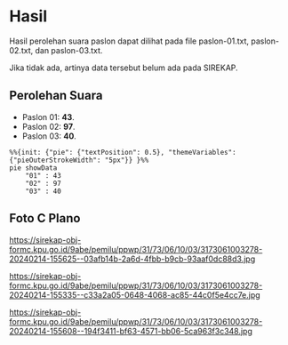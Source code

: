 # Hasil

Hasil perolehan suara paslon dapat dilihat pada file paslon-01.txt, paslon-02.txt, dan paslon-03.txt.

Jika tidak ada, artinya data tersebut belum ada pada SIREKAP.

## Perolehan Suara

 * Paslon 01: **43**.
 * Paslon 02: **97**.
 * Paslon 03: **40**.

```mermaid
%%{init: {"pie": {"textPosition": 0.5}, "themeVariables": {"pieOuterStrokeWidth": "5px"}} }%%
pie showData
    "01" : 43
    "02" : 97
    "03" : 40
```
## Foto C Plano

https://sirekap-obj-formc.kpu.go.id/9abe/pemilu/ppwp/31/73/06/10/03/3173061003278-20240214-155625--03afb14b-2a6d-4fbb-b9cb-93aaf0dc88d3.jpg

https://sirekap-obj-formc.kpu.go.id/9abe/pemilu/ppwp/31/73/06/10/03/3173061003278-20240214-155335--c33a2a05-0648-4068-ac85-44c0f5e4cc7e.jpg

https://sirekap-obj-formc.kpu.go.id/9abe/pemilu/ppwp/31/73/06/10/03/3173061003278-20240214-155608--194f3411-bf63-4571-bb06-5ca963f3c348.jpg
